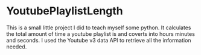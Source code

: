 # YoutubePlaylistLength

This is a small little project I did to teach myself some python.  It calculates the total amount of time a youtube playlist is and coverts into hours minutes and seconds.  I used the Youtube v3 data API to retrieve all the information needed.